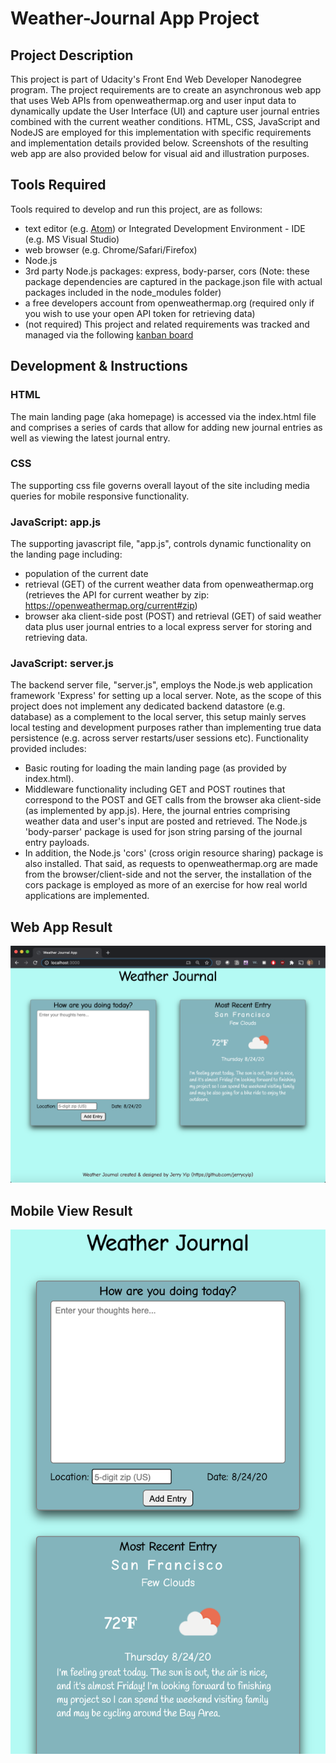 # Weather-Journal App Project

## Project Description
This project is part of Udacity's Front End Web Developer Nanodegree program.  The project requirements are to create an asynchronous web app that uses Web APIs from openweathermap.org and user input data to dynamically update the User Interface (UI) and capture user journal entries combined with the current weather conditions.  HTML, CSS, JavaScript and NodeJS are employed for this implementation with specific requirements and implementation details provided below.  Screenshots of the resulting web app are also provided below for visual aid and illustration purposes.

## Tools Required
Tools required to develop and run this project, are as follows: 
- text editor (e.g. [Atom](https://atom.io/)) or Integrated Development Environment - IDE (e.g. MS Visual Studio)
- web browser (e.g. Chrome/Safari/Firefox)
- Node.js
- 3rd party Node.js packages: express, body-parser, cors (Note: these package dependencies are captured in the package.json file with actual packages included in the node_modules folder)
- a free developers account from openweathermap.org (required only if you wish to use your open API token for retrieving data)
- (not required) This project and related requirements was tracked and managed via the following [kanban board](https://trello.com/b/IsxUGknc/weather-journal-app)

## Development & Instructions
### HTML
The main landing page (aka homepage) is accessed via the index.html file and comprises a series of cards that allow for adding new journal entries as well as viewing the latest journal entry.

### CSS
The supporting css file governs overall layout of the site including media queries for mobile responsive functionality.

### JavaScript: app.js
The supporting javascript file, "app.js", controls dynamic functionality on the landing page including: 
- population of the current date
- retrieval (GET) of the current weather data from openweathermap.org (retrieves the API for current weather by zip: https://openweathermap.org/current#zip)
- browser aka client-side post (POST) and retrieval (GET) of said weather data plus user journal entries to a local express server for storing and retrieving data.  
### JavaScript: server.js
The backend server file, "server.js", employs the Node.js web application framework 'Express' for setting up a local server.  Note, as the scope of this project does not implement any dedicated backend datastore (e.g. database) as a complement to the local server, this setup mainly serves local testing and development purposes rather than implementing true data persistence (e.g. across server restarts/user sessions etc). Functionality provided includes:
- Basic routing for loading the main landing page (as provided by index.html).
- Middleware functionality including GET and POST routines that correspond to the POST and GET calls from the browser aka client-side (as implemented by app.js).  Here, the journal entries comprising weather data and user's input are posted and retrieved.  The Node.js 'body-parser' package is used for json string parsing of the journal entry payloads.  
- In addition, the Node.js 'cors' (cross origin resource sharing) package is also installed.  That said, as requests to openweathermap.org are made from the browser/client-side and not the server, the installation of the cors package is employed as more of an exercise for how real world applications are implemented.

## Web App Result
![Weather Journal App](/weather_journal_preview.png)

## Mobile View Result
![Weather Journal App Mobile](/weather_journal_mobile.png?)
